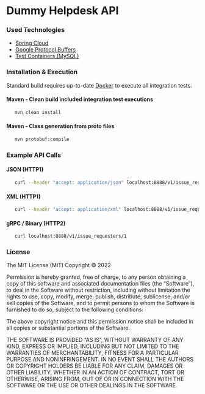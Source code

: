 # Dummy Helpdesk API

### Used Technologies
* [Spring Cloud](https://spring.io/projects/spring-cloud)
* [Google Protocol Buffers](https://developers.google.com/protocol-buffers/)
* [Test Containers (MySQL)](https://www.testcontainers.org/modules/databases/)

### Installation & Execution
Standard build requires up-to-date [Docker](https://www.docker.com/products/docker-desktop/) to execute all integration tests.

#### Maven - Clean build included integration test executions
```sh
   mvn clean install
```
#### Maven - Class generation from proto files
```sh
   mvn protobuf:compile
```
### Example API Calls
#### JSON (HTTP1)
```sh
   curl --header "accept: application/json" localhost:8888/v1/issue_requesters/1
```
#### XML (HTTP1)
```sh
   curl --header "accept: application/xml" localhost:8888/v1/issue_requesters/1
```
#### gRPC / Binary (HTTP2)
```sh
   curl localhost:8888/v1/issue_requesters/1
```

### License
The MIT License (MIT)
Copyright © 2022

Permission is hereby granted, free of charge, to any person obtaining a copy of this software and associated documentation files (the “Software”), to deal in the Software without restriction, including without limitation the rights to use, copy, modify, merge, publish, distribute, sublicense, and/or sell copies of the Software, and to permit persons to whom the Software is furnished to do so, subject to the following conditions:

The above copyright notice and this permission notice shall be included in all copies or substantial portions of the Software.

THE SOFTWARE IS PROVIDED “AS IS”, WITHOUT WARRANTY OF ANY KIND, EXPRESS OR IMPLIED, INCLUDING BUT NOT LIMITED TO THE WARRANTIES OF MERCHANTABILITY, FITNESS FOR A PARTICULAR PURPOSE AND NONINFRINGEMENT. IN NO EVENT SHALL THE AUTHORS OR COPYRIGHT HOLDERS BE LIABLE FOR ANY CLAIM, DAMAGES OR OTHER LIABILITY, WHETHER IN AN ACTION OF CONTRACT, TORT OR OTHERWISE, ARISING FROM, OUT OF OR IN CONNECTION WITH THE SOFTWARE OR THE USE OR OTHER DEALINGS IN THE SOFTWARE.



